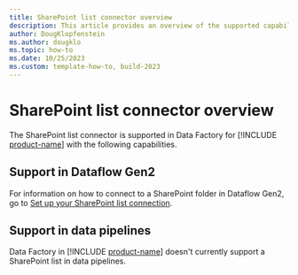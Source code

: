 ```yaml
---
title: SharePoint list connector overview
description: This article provides an overview of the supported capabilities of the SharePoint list connector.
author: DougKlopfenstein
ms.author: dougklo
ms.topic: how-to
ms.date: 10/25/2023
ms.custom: template-how-to, build-2023
---
```


# SharePoint list connector overview

The SharePoint list connector is supported in Data Factory for [!INCLUDE [product-name](../includes/product-name.md)] with the following capabilities.


## Support in Dataflow Gen2

For information on how to connect to a SharePoint folder in Dataflow Gen2, go to [Set up your SharePoint list connection](connector-sharepoint-list.md).

## Support in data pipelines

Data Factory in [!INCLUDE [product-name](../includes/product-name.md)] doesn't currently support a SharePoint list in data pipelines.
